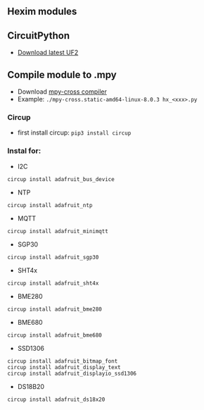 ## Hexim modules

## CircuitPython
- [Download latest UF2](https://circuitpython.org/board/raspberry_pi_pico_w/)

## Compile module to .mpy

- Download [mpy-cross compiler](https://adafruit-circuit-python.s3.amazonaws.com/index.html?prefix=bin/mpy-cross/)
- Example: ```./mpy-cross.static-amd64-linux-8.0.3 hx_<xxx>.py```


### Circup

- first install circup: ```pip3 install circup```

### Instal for:

- I2C
```
circup install adafruit_bus_device
```
- NTP
```
circup install adafruit_ntp
```
- MQTT
```
circup install adafruit_minimqtt
```
- SGP30
```
circup install adafruit_sgp30
```
- SHT4x
```
circup install adafruit_sht4x
```
- BME280
```
circup install adafruit_bme280
```
- BME680
```
circup install adafruit_bme680
```
- SSD1306
```
circup install adafruit_bitmap_font
circup install adafruit_display_text
circup install adafruit_displayio_ssd1306
```
- DS18B20
```
circup install adafruit_ds18x20
```

